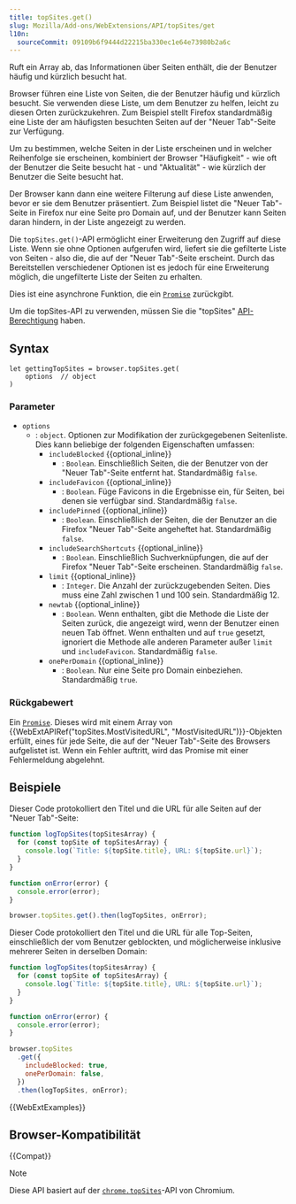 ```yaml
---
title: topSites.get()
slug: Mozilla/Add-ons/WebExtensions/API/topSites/get
l10n:
  sourceCommit: 09109b6f9444d22215ba330ec1e64e73980b2a6c
---
```


Ruft ein Array ab, das Informationen über Seiten enthält, die der Benutzer häufig und kürzlich besucht hat.

Browser führen eine Liste von Seiten, die der Benutzer häufig und kürzlich besucht. Sie verwenden diese Liste, um dem Benutzer zu helfen, leicht zu diesen Orten zurückzukehren. Zum Beispiel stellt Firefox standardmäßig eine Liste der am häufigsten besuchten Seiten auf der "Neuer Tab"-Seite zur Verfügung.

Um zu bestimmen, welche Seiten in der Liste erscheinen und in welcher Reihenfolge sie erscheinen, kombiniert der Browser "Häufigkeit" - wie oft der Benutzer die Seite besucht hat - und "Aktualität" - wie kürzlich der Benutzer die Seite besucht hat.

Der Browser kann dann eine weitere Filterung auf diese Liste anwenden, bevor er sie dem Benutzer präsentiert. Zum Beispiel listet die "Neuer Tab"-Seite in Firefox nur eine Seite pro Domain auf, und der Benutzer kann Seiten daran hindern, in der Liste angezeigt zu werden.

Die `topSites.get()`-API ermöglicht einer Erweiterung den Zugriff auf diese Liste. Wenn sie ohne Optionen aufgerufen wird, liefert sie die gefilterte Liste von Seiten - also die, die auf der "Neuer Tab"-Seite erscheint. Durch das Bereitstellen verschiedener Optionen ist es jedoch für eine Erweiterung möglich, die ungefilterte Liste der Seiten zu erhalten.

Dies ist eine asynchrone Funktion, die ein [`Promise`](/de/docs/Web/JavaScript/Reference/Global_Objects/Promise) zurückgibt.

Um die topSites-API zu verwenden, müssen Sie die "topSites" [API-Berechtigung](/de/docs/Mozilla/Add-ons/WebExtensions/manifest.json/permissions#api_permissions) haben.

## Syntax

```js-nolint
let gettingTopSites = browser.topSites.get(
    options  // object
)
```

### Parameter

- `options`
  - : `object`. Optionen zur Modifikation der zurückgegebenen Seitenliste. Dies kann beliebige der folgenden Eigenschaften umfassen:
    - `includeBlocked` {{optional_inline}}
      - : `Boolean`. Einschließlich Seiten, die der Benutzer von der "Neuer Tab"-Seite entfernt hat. Standardmäßig `false`.
    - `includeFavicon` {{optional_inline}}
      - : `Boolean`. Füge Favicons in die Ergebnisse ein, für Seiten, bei denen sie verfügbar sind. Standardmäßig `false`.
    - `includePinned` {{optional_inline}}
      - : `Boolean`. Einschließlich der Seiten, die der Benutzer an die Firefox "Neuer Tab"-Seite angeheftet hat.
        Standardmäßig `false`.
    - `includeSearchShortcuts` {{optional_inline}}
      - : `Boolean`. Einschließlich Suchverknüpfungen, die auf der Firefox "Neuer Tab"-Seite erscheinen.
        Standardmäßig `false`.
    - `limit` {{optional_inline}}
      - : `Integer`. Die Anzahl der zurückzugebenden Seiten. Dies muss eine Zahl zwischen 1 und 100 sein. Standardmäßig 12.
    - `newtab` {{optional_inline}}
      - : `Boolean`. Wenn enthalten, gibt die Methode die Liste der Seiten zurück, die angezeigt wird, wenn der Benutzer einen neuen Tab öffnet. Wenn enthalten und auf `true` gesetzt, ignoriert die Methode alle anderen Parameter außer `limit` und `includeFavicon`. Standardmäßig `false`.
    - `onePerDomain` {{optional_inline}}
      - : `Boolean`. Nur eine Seite pro Domain einbeziehen. Standardmäßig `true`.

### Rückgabewert

Ein [`Promise`](/de/docs/Web/JavaScript/Reference/Global_Objects/Promise). Dieses wird mit einem Array von {{WebExtAPIRef("topSites.MostVisitedURL", "MostVisitedURL")}}-Objekten erfüllt, eines für jede Seite, die auf der "Neuer Tab"-Seite des Browsers aufgelistet ist. Wenn ein Fehler auftritt, wird das Promise mit einer Fehlermeldung abgelehnt.

## Beispiele

Dieser Code protokolliert den Titel und die URL für alle Seiten auf der "Neuer Tab"-Seite:

```js
function logTopSites(topSitesArray) {
  for (const topSite of topSitesArray) {
    console.log(`Title: ${topSite.title}, URL: ${topSite.url}`);
  }
}

function onError(error) {
  console.error(error);
}

browser.topSites.get().then(logTopSites, onError);
```

Dieser Code protokolliert den Titel und die URL für alle Top-Seiten, einschließlich der vom Benutzer geblockten, und möglicherweise inklusive mehrerer Seiten in derselben Domain:

```js
function logTopSites(topSitesArray) {
  for (const topSite of topSitesArray) {
    console.log(`Title: ${topSite.title}, URL: ${topSite.url}`);
  }
}

function onError(error) {
  console.error(error);
}

browser.topSites
  .get({
    includeBlocked: true,
    onePerDomain: false,
  })
  .then(logTopSites, onError);
```

{{WebExtExamples}}

## Browser-Kompatibilität

{{Compat}}

> [!NOTE]
> Diese API basiert auf der [`chrome.topSites`](https://developer.chrome.com/docs/extensions/reference/api/topSites)-API von Chromium.
